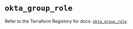 # `okta_group_role`

Refer to the Terraform Registory for docs: [`okta_group_role`](https://registry.terraform.io/providers/okta/okta/3.46.0/docs/resources/group_role).
